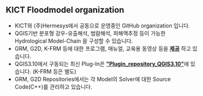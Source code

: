 ## KICT Floodmodel organization
* KICT와 (주)Hermesys에서 공동으로 운영중인 GitHub organization 입니다.<br/>  
* QGIS기반 분포형 강우-유출해석, 범람해석, 피해액추정 등이 가능한  Hydrological Model-Chain 을 구성할 수 있습니다.<br/>  
* GRM, G2D, K-FRM 등에 대한 프로그램, 매뉴얼, 교육용 동영상 등을 [**제공**](https://github.com/floodmodel/References) 하고 있습니다.<br/> 
* QGIS3.10에서 구동되는 최신 Plug-In은 [**"Plugin_repository_QGIS3.10"**](https://github.com/floodmodel/Plugin_repository_QGIS3.10)에 있습니다. (K-FRM 등은 별도) <br/>  
* GRM, G2D Repositories에서는 각 Model의 Solver에 대한 Source Code(C++)를 관리하고 있습니다.<br/>
